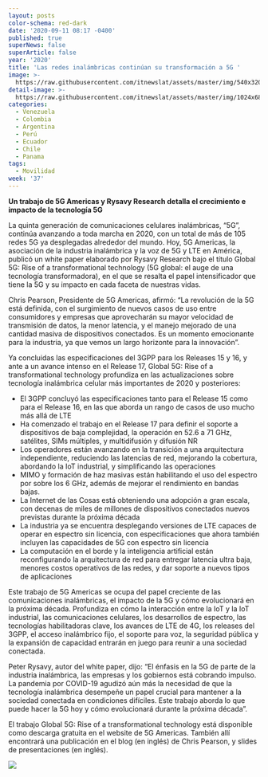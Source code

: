 ```yaml
---
layout: posts
color-schema: red-dark
date: '2020-09-11 08:17 -0400'
published: true
superNews: false
superArticle: false
year: '2020'
title: 'Las redes inalámbricas continúan su transformación a 5G '
image: >-
  https://raw.githubusercontent.com/itnewslat/assets/master/img/540x320/5G-Tecnologia-p.jpg
detail-image: >-
  https://raw.githubusercontent.com/itnewslat/assets/master/img/1024x680/5G-Tecnologia-g.jpg
categories:
  - Venezuela
  - Colombia
  - Argentina
  - Perú
  - Ecuador
  - Chile
  - Panama
tags:
  - Movilidad
week: '37'
---
```

**Un trabajo de 5G Americas y Rysavy Research detalla el crecimiento e impacto de la tecnología 5G** 

La quinta generación de comunicaciones celulares inalámbricas, “5G”, continúa avanzando a toda marcha en 2020, con un total de más de 105 redes 5G ya desplegadas alrededor del mundo. Hoy, 5G Americas, la asociación de la industria inalámbrica y la voz de 5G y LTE en América, publicó un white paper elaborado por Rysavy Research bajo el título Global 5G: Rise of a transformational technology (5G global: el auge de una tecnología transformadora), en el que se resalta el papel intensificador que tiene la 5G y su impacto en cada faceta de nuestras vidas.  
 
Chris Pearson, Presidente de 5G Americas, afirmó: “La revolución de la 5G está definida, con el surgimiento de nuevos casos de uso entre consumidores y empresas que aprovecharán su mayor velocidad de transmisión de datos, la menor latencia, y el manejo mejorado de una cantidad masiva de dispositivos conectados. Es un momento emocionante para la industria, ya que vemos un largo horizonte para la innovación”.
 
Ya concluidas las especificaciones del 3GPP para los Releases 15 y 16, y ante a un avance intenso en el Release 17, Global 5G: Rise of a transformational technology profundiza en las actualizaciones sobre tecnología inalámbrica celular más importantes de 2020 y posteriores:
  
- El 3GPP concluyó las especificaciones tanto para el Release 15 como para el Release 16, en las que aborda un rango de casos de uso mucho más allá de LTE
- Ha comenzado el trabajo en el Release 17 para definir el soporte a dispositivos de baja complejidad, la operación en 52.6 a 71 GHz, satélites, SIMs múltiples, y multidifusión y difusión NR
- Los operadores están avanzando en la transición a una arquitectura independiente, reduciendo las latencias de red, mejorando la cobertura, abordando la IoT industrial, y simplificando las operaciones
- MIMO y formación de haz masivas están habilitando el uso del espectro por sobre los 6 GHz, además de mejorar el rendimiento en bandas bajas.
- La Internet de las Cosas está obteniendo una adopción a gran escala, con decenas de miles de millones de dispositivos conectados nuevos previstas durante la próxima década
- La industria ya se encuentra desplegando versiones de LTE capaces de operar en espectro sin licencia, con especificaciones que ahora también incluyen las capacidades de 5G con espectro sin licencia
- La computación en el borde y la inteligencia artificial están reconfigurando la arquitectura de red para entregar latencia ultra baja, menores costos operativos de las redes, y dar soporte a nuevos tipos de aplicaciones
 
Este trabajo de 5G Americas se ocupa del papel creciente de las comunicaciones inalámbricas, el impacto de la 5G y cómo evolucionará en la próxima década. Profundiza en cómo la interacción entre la IoT y la IoT industrial, las comunicaciones celulares, los desarrollos de espectro, las tecnologías habilitadoras clave, los avances de LTE de 4G, los releases del 3GPP, el acceso inalámbrico fijo, el soporte para voz, la seguridad pública y la expansión de capacidad entrarán en juego para reunir a una sociedad conectada.
 
Peter Rysavy, autor del white paper, dijo: “El énfasis en la 5G de parte de la industria inalámbrica, las empresas y los gobiernos está cobrando impulso. La pandemia por COVID-19 agudizó aún más la necesidad de que la tecnología inalámbrica desempeñe un papel crucial para mantener a la sociedad conectada en condiciones difíciles. Este trabajo aborda lo que puede hacer la 5G hoy y cómo evolucionará durante la próxima década”.
 
El trabajo Global 5G: Rise of a transformational technology está disponible como descarga gratuita en el website de 5G Americas. También allí encontrará una publicación en el blog (en inglés) de Chris Pearson, y slides de presentaciones (en inglés). 

<img src="https://tracker.metricool.com/c3po.jpg?hash=56f88a41e39ab42c063cc51676587a04"/>